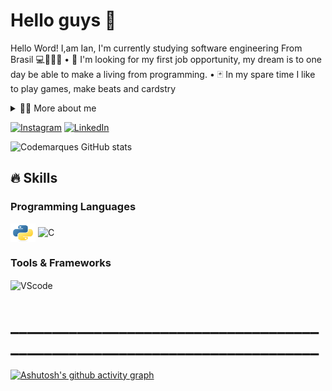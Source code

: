 <!--título-->
# Hello guys 👻
<!-- Presentation -->
<p>Hello Word! I,am Ian, I'm currently studying software engineering From Brasil 💻👨🏽‍💻
• 🔮 I'm looking for my first job opportunity, my dream is to one day be able to make a living from programming.
• 🃏 In my spare time I like to play games, make beats and cardstry
<!-- Dropdown -->
<details>
  <summary>👨‍💻 More about me</summary>

  - 💬 I amn Ian Marques i have 19 years old and currently live in Brazil. I have basic knowledge of English and am currently learning about back-end, I have experience with editing and design.
I have always been very attracted to human behavior and communication.

  - ⚡ I like reading, whether it's a good book or manga, as well as watching movies and playing games! I believe that our personal interests contribute to a more accurate perception of things and to solving problems.
</details>

<!-- Links -->
[![Instagram](https://img.shields.io/badge/Instagram-E4405F?style=for-the-badge&logo=instagram&logoColor=white)](https://www.instagram.com/codemarques/)
[![LinkedIn](https://img.shields.io/badge/LinkedIn-0077B5?style=for-the-badge&logo=linkedin&logoColor=white)](https://www.linkedin.com/in//)

<!-- GithubStats -->
![Codemarques GitHub stats](https://github-readme-stats.vercel.app/api?username=codemarques&show_icons=true&theme=chartreuse-dark)

## 🔥 Skills
<!-- Skills: Programming Languages -->
  <div style="flex-basis: 48%;">
    <h3>Programming Languages</h3>
    <img align="center" alt="Python" height="30" width="40" src="https://raw.githubusercontent.com/devicons/devicon/master/icons/python/python-original.svg">
    <img align="center" alt="C" height="30" width="40" src="https://cdn.jsdelivr.net/gh/devicons/devicon/icons/c/c-original.svg">
  </div>
  
  <!-- Skills: Tools & Frameworks -->
  <div style="flex-basis: 48%;">
    <h3>Tools & Frameworks</h3>
    <img align="center" alt="VScode" height="30" width="40" src="https://cdn.jsdelivr.net/gh/devicons/devicon/icons/vscode/vscode-original.svg">
  </div>

<h1>__________________________________________________________________________</h1>

[![Ashutosh's github activity graph](https://github-readme-activity-graph.vercel.app/graph?username=CodeMarques&bg_color=030303&color=00ff11&line=04ff00&point=2bff00&area=true&hide_border=true)](https://github.com/ashutosh00710/github-readme-activity-graph)
